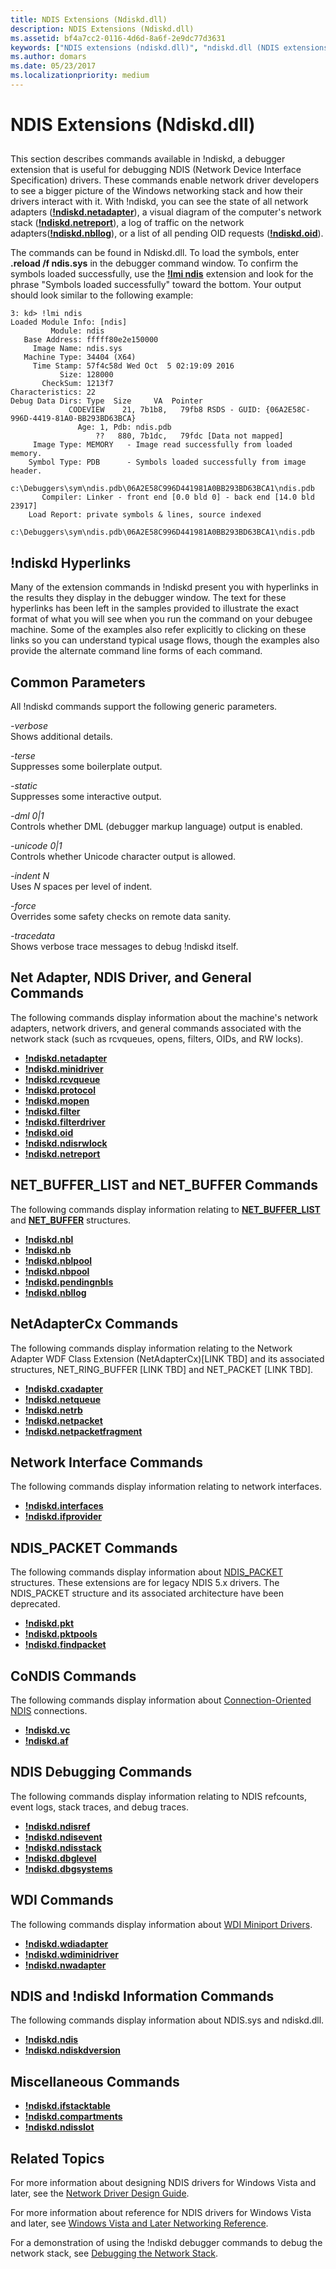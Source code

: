 ```yaml
---
title: NDIS Extensions (Ndiskd.dll)
description: NDIS Extensions (Ndiskd.dll)
ms.assetid: bf4a7cc2-0116-4d6d-8a6f-2e9dc77d3631
keywords: ["NDIS extensions (ndiskd.dll)", "ndiskd.dll (NDIS extensions)", "extensions, NDIS"]
ms.author: domars
ms.date: 05/23/2017
ms.localizationpriority: medium
---
```


# NDIS Extensions (Ndiskd.dll)


## <span id="ddk_ndis_extensions_ndiskd_dll__dbg"></span><span id="DDK_NDIS_EXTENSIONS_NDISKD_DLL__DBG"></span>


This section describes commands available in !ndiskd, a debugger extension that is useful for debugging NDIS (Network Device Interface Specification) drivers. These commands enable network driver developers to see a bigger picture of the Windows networking stack and how their drivers interact with it. With !ndiskd, you can see the state of all network adapters ([**!ndiskd.netadapter**](-ndiskd-netadapter.md)), a visual diagram of the computer's network stack ([**!ndiskd.netreport**](-ndiskd-netreport.md)), a log of traffic on the network adapters([**!ndiskd.nbllog**](-ndiskd-nbllog.md)), or a list of all pending OID requests ([**!ndiskd.oid**](-ndiskd-oid.md)).

The commands can be found in Ndiskd.dll. To load the symbols, enter **.reload /f ndis.sys** in the debugger command window. To confirm the symbols loaded successfully, use the [**!lmi ndis**](-lmi.md) extension and look for the phrase "Symbols loaded successfully" toward the bottom. Your output should look similar to the following example:

```dbgcmd
3: kd> !lmi ndis
Loaded Module Info: [ndis] 
         Module: ndis
   Base Address: fffff80e2e150000
     Image Name: ndis.sys
   Machine Type: 34404 (X64)
     Time Stamp: 57f4c58d Wed Oct  5 02:19:09 2016
           Size: 128000
       CheckSum: 1213f7
Characteristics: 22  
Debug Data Dirs: Type  Size     VA  Pointer
             CODEVIEW    21, 7b1b8,   79fb8 RSDS - GUID: {06A2E58C-996D-4419-81A0-BB293BD63BCA}
               Age: 1, Pdb: ndis.pdb
                   ??   880, 7b1dc,   79fdc [Data not mapped]
     Image Type: MEMORY   - Image read successfully from loaded memory.
    Symbol Type: PDB      - Symbols loaded successfully from image header.
                 c:\Debuggers\sym\ndis.pdb\06A2E58C996D441981A0BB293BD63BCA1\ndis.pdb
       Compiler: Linker - front end [0.0 bld 0] - back end [14.0 bld 23917]
    Load Report: private symbols & lines, source indexed 
                 c:\Debuggers\sym\ndis.pdb\06A2E58C996D441981A0BB293BD63BCA1\ndis.pdb
```

## <span id="_ndiskd_Hyperlinks"></span><span id="_ndiskd_hyperlinks"></span><span id="_NDISKD_HYPERLINKS"></span>!ndiskd Hyperlinks


Many of the extension commands in !ndiskd present you with hyperlinks in the results they display in the debugger window. The text for these hyperlinks has been left in the samples provided to illustrate the exact format of what you will see when you run the command on your debugee machine. Some of the examples also refer explicitly to clicking on these links so you can understand typical usage flows, though the examples also provide the alternate command line forms of each command.

## <span id="Common_Parameters"></span><span id="common_parameters"></span><span id="COMMON_PARAMETERS"></span>Common Parameters


All !ndiskd commands support the following generic parameters.

<span id="_______-verbose______"></span><span id="_______-VERBOSE______"></span> *-verbose*   
Shows additional details.

<span id="_______-terse______"></span><span id="_______-TERSE______"></span> *-terse*   
Suppresses some boilerplate output.

<span id="_______-static______"></span><span id="_______-STATIC______"></span> *-static*   
Suppresses some interactive output.

<span id="_______-dml_0_1______"></span><span id="_______-DML_0_1______"></span> *-dml 0|1*   
Controls whether DML (debugger markup language) output is enabled.

<span id="_______-unicode_0_1______"></span><span id="_______-UNICODE_0_1______"></span> *-unicode 0|1*   
Controls whether Unicode character output is allowed.

<span id="_______-indent_N______"></span><span id="_______-indent_n______"></span><span id="_______-INDENT_N______"></span> *-indent N*   
Uses *N* spaces per level of indent.

<span id="_______-force______"></span><span id="_______-FORCE______"></span> *-force*   
Overrides some safety checks on remote data sanity.

<span id="_______-tracedata______"></span><span id="_______-TRACEDATA______"></span> *-tracedata*   
Shows verbose trace messages to debug !ndiskd itself.

## <span id="Net_Adapter__NDIS_Driver__and_General_Commands"></span><span id="net_adapter__ndis_driver__and_general_commands"></span><span id="NET_ADAPTER__NDIS_DRIVER__AND_GENERAL_COMMANDS"></span>Net Adapter, NDIS Driver, and General Commands


The following commands display information about the machine's network adapters, network drivers, and general commands associated with the network stack (such as rcvqueues, opens, filters, OIDs, and RW locks).

-   [**!ndiskd.netadapter**](-ndiskd-netadapter.md)
-   [**!ndiskd.minidriver**](-ndiskd-minidriver.md)
-   [**!ndiskd.rcvqueue**](-ndiskd-rcvqueue.md)
-   [**!ndiskd.protocol**](-ndiskd-protocol.md)
-   [**!ndiskd.mopen**](-ndiskd-mopen.md)
-   [**!ndiskd.filter**](-ndiskd-filter.md)
-   [**!ndiskd.filterdriver**](-ndiskd-filterdriver.md)
-   [**!ndiskd.oid**](-ndiskd-oid.md)
-   [**!ndiskd.ndisrwlock**](-ndiskd-ndisrwlock.md)
-   [**!ndiskd.netreport**](-ndiskd-netreport.md)

## <span id="NET_BUFFER_LIST_and_NET_BUFFER_Commands"></span><span id="net_buffer_list_and_net_buffer_commands"></span><span id="NET_BUFFER_LIST_AND_NET_BUFFER_COMMANDS"></span>NET\_BUFFER\_LIST and NET\_BUFFER Commands


The following commands display information relating to [**NET\_BUFFER\_LIST**](https://msdn.microsoft.com/windows/hardware/drivers/network/net-buffer-list-structure) and [**NET\_BUFFER**](https://msdn.microsoft.com/windows/hardware/drivers/network/net-buffer-structure) structures.

-   [**!ndiskd.nbl**](-ndiskd-nbl.md)
-   [**!ndiskd.nb**](-ndiskd-nb.md)
-   [**!ndiskd.nblpool**](-ndiskd-nblpool.md)
-   [**!ndiskd.nbpool**](-ndiskd-nbpool.md)
-   [**!ndiskd.pendingnbls**](-ndiskd-pendingnbls.md)
-   [**!ndiskd.nbllog**](-ndiskd-nbllog.md)

## <span id="NetAdapterCx_Commands"></span><span id="netadaptercx_commands"></span><span id="NETADAPTERCX_COMMANDS"></span>NetAdapterCx Commands


The following commands display information relating to the Network Adapter WDF Class Extension (NetAdapterCx)\[LINK TBD\] and its associated structures, NET\_RING\_BUFFER \[LINK TBD\] and NET\_PACKET \[LINK TBD\].

-   [**!ndiskd.cxadapter**](-ndiskd-cxadapter.md)
-   [**!ndiskd.netqueue**](-ndiskd-netqueue.md)
-   [**!ndiskd.netrb**](-ndiskd-netrb.md)
-   [**!ndiskd.netpacket**](-ndiskd-netpacket.md)
-   [**!ndiskd.netpacketfragment**](-ndiskd-netpacketfragment.md)

## <span id="Network_Interface_Commands"></span><span id="network_interface_commands"></span><span id="NETWORK_INTERFACE_COMMANDS"></span>Network Interface Commands


The following commands display information relating to network interfaces.

-   [**!ndiskd.interfaces**](-ndiskd-interfaces.md)
-   [**!ndiskd.ifprovider**](-ndiskd-ifprovider.md)

## <span id="NDIS_PACKET_Commands"></span><span id="ndis_packet_commands"></span><span id="NDIS_PACKET_COMMANDS"></span>NDIS\_PACKET Commands


The following commands display information about [NDIS\_PACKET](https://msdn.microsoft.com/library/windows/hardware/ff557086) structures. These extensions are for legacy NDIS 5.x drivers. The NDIS\_PACKET structure and its associated architecture have been deprecated.

-   [**!ndiskd.pkt**](-ndiskd-pkt.md)
-   [**!ndiskd.pktpools**](-ndiskd-pktpools.md)
-   [**!ndiskd.findpacket**](-ndiskd-findpacket.md)

## <span id="CoNDIS_Commands"></span><span id="condis_commands"></span><span id="CONDIS_COMMANDS"></span>CoNDIS Commands


The following commands display information about [Connection-Oriented NDIS](https://msdn.microsoft.com/windows/hardware/drivers/network/connection-oriented-ndis) connections.

-   [**!ndiskd.vc**](-ndiskd-vc.md)
-   [**!ndiskd.af**](-ndiskd-af.md)

## <span id="NDIS_Debugging_Commands"></span><span id="ndis_debugging_commands"></span><span id="NDIS_DEBUGGING_COMMANDS"></span>NDIS Debugging Commands


The following commands display information relating to NDIS refcounts, event logs, stack traces, and debug traces.

-   [**!ndiskd.ndisref**](-ndiskd-ndisref.md)
-   [**!ndiskd.ndisevent**](-ndiskd-ndisevent.md)
-   [**!ndiskd.ndisstack**](-ndiskd-ndisstack.md)
-   [**!ndiskd.dbglevel**](-ndiskd-dbglevel.md)
-   [**!ndiskd.dbgsystems**](-ndiskd-dbgsystems.md)

## <span id="WDI_Commands"></span><span id="wdi_commands"></span><span id="WDI_COMMANDS"></span>WDI Commands


The following commands display information about [WDI Miniport Drivers](https://msdn.microsoft.com/windows/hardware/drivers/network/wdi-miniport-driver-design-guide).

-   [**!ndiskd.wdiadapter**](-ndiskd-wdiadapter.md)
-   [**!ndiskd.wdiminidriver**](-ndiskd-wdiminidriver.md)
-   [**!ndiskd.nwadapter**](-ndiskd-nwadapter.md)

## <span id="NDIS_and__ndiskd_Information_Commands"></span><span id="ndis_and__ndiskd_information_commands"></span><span id="NDIS_AND__NDISKD_INFORMATION_COMMANDS"></span>NDIS and !ndiskd Information Commands


The following commands display information about NDIS.sys and ndiskd.dll.

-   [**!ndiskd.ndis**](-ndiskd-ndis.md)
-   [**!ndiskd.ndiskdversion**](-ndiskd-ndiskdversion.md)

## <span id="Miscellaneous_Commands"></span><span id="miscellaneous_commands"></span><span id="MISCELLANEOUS_COMMANDS"></span>Miscellaneous Commands


-   [**!ndiskd.ifstacktable**](-ndiskd-ifstacktable.md)
-   [**!ndiskd.compartments**](-ndiskd-compartments.md)
-   [**!ndiskd.ndisslot**](-ndiskd-ndisslot.md)

## <span id="Related_Topics"></span><span id="related_topics"></span><span id="RELATED_TOPICS"></span>Related Topics


For more information about designing NDIS drivers for Windows Vista and later, see the [Network Driver Design Guide](https://msdn.microsoft.com/windows/hardware/drivers/network/index).

For more information about reference for NDIS drivers for Windows Vista and later, see [Windows Vista and Later Networking Reference](https://msdn.microsoft.com/library/windows/hardware/ff571081).

For a demonstration of using the !ndiskd debugger commands to debug the network stack, see [Debugging the Network Stack](https://go.microsoft.com/fwlink/p/?linkid=845311).

 

 







